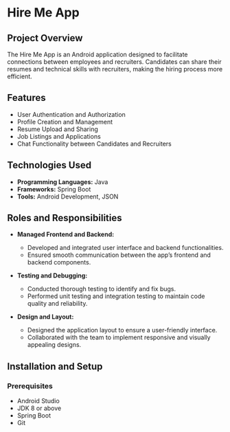 # Hire Me App

## Project Overview

The Hire Me App is an Android application designed to facilitate connections between employees and recruiters. Candidates can share their resumes and technical skills with recruiters, making the hiring process more efficient.

## Features

- User Authentication and Authorization
- Profile Creation and Management
- Resume Upload and Sharing
- Job Listings and Applications
- Chat Functionality between Candidates and Recruiters

## Technologies Used

- **Programming Languages:** Java
- **Frameworks:** Spring Boot
- **Tools:** Android Development, JSON

## Roles and Responsibilities

- **Managed Frontend and Backend:**
  - Developed and integrated user interface and backend functionalities.
  - Ensured smooth communication between the app’s frontend and backend components.

- **Testing and Debugging:**
  - Conducted thorough testing to identify and fix bugs.
  - Performed unit testing and integration testing to maintain code quality and reliability.

- **Design and Layout:**
  - Designed the application layout to ensure a user-friendly interface.
  - Collaborated with the team to implement responsive and visually appealing designs.

## Installation and Setup

### Prerequisites

- Android Studio
- JDK 8 or above
- Spring Boot
- Git

